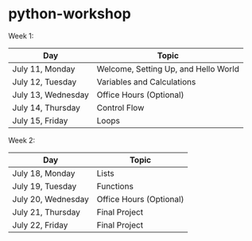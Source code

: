 # python-workshop

Week 1:

| Day      | Topic       | 
| ----------- | ----------- |
| July 11, Monday | Welcome, Setting Up, and Hello World |
| July 12, Tuesday | Variables and Calculations |
| July 13, Wednesday | Office Hours (Optional) |
| July 14, Thursday | Control Flow |
| July 15, Friday | Loops |

Week 2:

| Day      | Topic       | 
| ----------- | ----------- |
| July 18, Monday | Lists |
| July 19, Tuesday | Functions |
| July 20, Wednesday | Office Hours (Optional) |
| July 21, Thursday | Final Project |
| July 22, Friday | Final Project |
